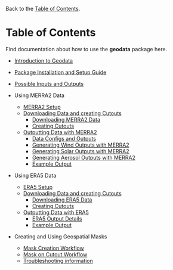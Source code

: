 Back to the [Table of Contents](https://github.com/east-winds/geodata/blob/master/doc/general/tableofcontents.md).

# Table of Contents

Find documentation about how to use the **geodata** package here.

- [Introduction to Geodata](https://github.com/east-winds/geodata/blob/master/doc/general/Introduction.md)
- [Package Installation and Setup Guide](https://github.com/east-winds/geodata/blob/master/doc/general/packagesetup.md)
- [Possible Inputs and Outputs](https://github.com/east-winds/geodata/blob/master/doc/general/input_output.md)

- Using MERRA2 Data
  - [MERRA2 Setup](https://github.com/east-winds/geodata/blob/master/doc/merra2/merra2_setup.md)
  - [Downloading Data and creating Cutouts](https://github.com/east-winds/geodata/blob/master/doc/merra2/merra2_download.md)
     - [Downloading MERRA2 Data](https://github.com/east-winds/geodata/blob/master/doc/merra2/merra2_download.md#downloading-merra2-data-and-creating-merra2-cutouts)
     - [Creating Cutouts](https://github.com/east-winds/geodata/blob/master/doc/merra2/merra2_download.md#preparing-the-cutout)
  - [Outputting Data with MERRA2](https://github.com/east-winds/geodata/blob/master/doc/merra2/merra2_outputs.md)
     - [Data Configs and Outputs](https://github.com/east-winds/geodata/edit/master/doc/merra2/merra2_outputs.md#merra2-configs-and-outputs)
     - [Generating Wind Outputs with MERRA2](https://github.com/east-winds/geodata/edit/master/doc/merra2/merra2_outputs.md#generating-wind-outputs-with-merra2-data)
     - [Generating Solar Outputs with MERRA2](https://github.com/east-winds/geodata/edit/master/doc/merra2/merra2_outputs.md#generating-solar-outputs-with-merra2-data)
     - [Generating Aerosol Outputs with MERRA2](https://github.com/east-winds/geodata/edit/master/doc/merra2/merra2_outputs.md#generating-aerosol-outputs-with-merra2-data)
     - [Example Output](https://github.com/east-winds/geodata/edit/master/doc/merra2/merra2_outputs.md#example-output)


- Using ERA5 Data
  - [ERA5 Setup](https://github.com/east-winds/geodata/blob/master/doc/era5/era5_setup.md)
  - [Downloading Data and creating Cutouts](https://github.com/east-winds/geodata/blob/master/doc/era5/era5_download.md)
     - [Downloading ERA5 Data](https://github.com/east-winds/geodata/blob/master/doc/era5/era5_download.md#downloading-era5-data-and-creating-era5-cutouts)
     - [Creating Cutouts](https://github.com/east-winds/geodata/blob/master/doc/era5/era5_download.md#preparing-the-cutout)
  - [Outputting Data with ERA5](https://github.com/east-winds/geodata/blob/master/doc/era5/era5_outputs.md)
     - [ERA5 Output Details](https://github.com/east-winds/geodata/blob/master/doc/era5/era5_outputs.md#supported-era5-outputs)
     - [Example Output](https://github.com/east-winds/geodata/blob/master/doc/era5/era5_outputs.md#example-output)

- Creating and Using Geospatial Masks
  - [Mask Creation Workflow](https://github.com/east-winds/geodata/blob/master/doc/mask/mask_creation_workflow.md)
  - [Mask on Cutout Workflow](https://github.com/east-winds/geodata/blob/master/doc/mask/mask_on_cutout_workflow.md)
  - [Troubleshooting information](https://github.com/east-winds/geodata/blob/master/doc/mask/mask_troubleshoot.md)
